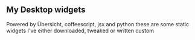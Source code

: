 ## My Desktop widgets
Powered by Übersicht, coffeescript, jsx and python these are some static widgets I've either downloaded, tweaked or written custom
